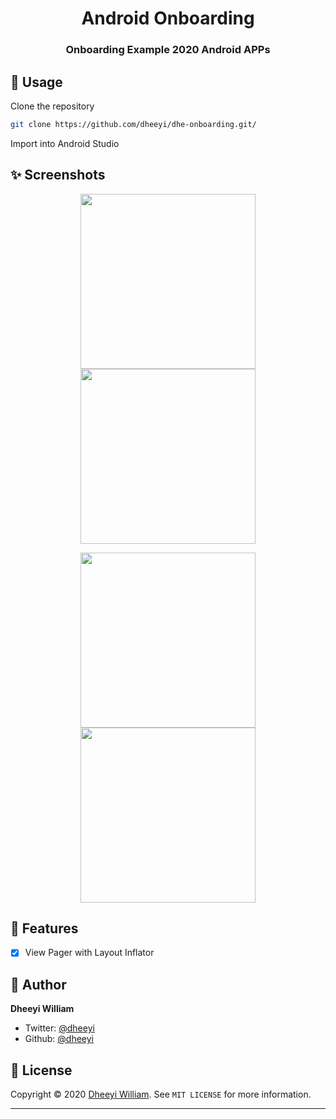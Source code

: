 
<h1 align="center">Android Onboarding</h1>
<h3 align="center">Onboarding Example 2020 Android APPs</h3>


## 🚀 Usage

Clone the repository

```sh
git clone https://github.com/dheeyi/dhe-onboarding.git/
```
Import into Android Studio


## ✨ Screenshots

<p align="center">
    <img src="https://i.imgur.com/5XF1z1Q.png" width="280">
    <img src="https://i.imgur.com/0DqPB8P.png" width="280">
</p>
<p align="center">
    <img src="https://i.imgur.com/CDglATO.png" width="280">
    <img src="https://i.imgur.com/6LSsM0J.png" width="280">
</p>

## 📖 Features

- [x] View Pager with Layout Inflator


## 👤 Author

**Dheeyi William**

- Twitter: [@dheeyi](https://twitter.com/dheeyi)
- Github: [@dheeyi](https://github.com/dheeyi)

## 📝 License

Copyright © 2020 [Dheeyi William](https://github.com/dheeyi).
See ``MIT LICENSE`` for more information.

---
